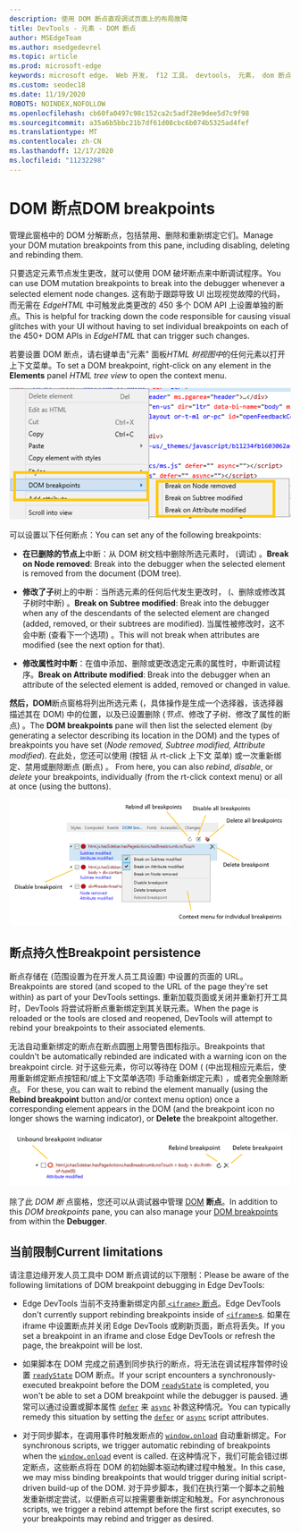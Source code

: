 ```yaml
---
description: 使用 DOM 断点直观调试页面上的布局故障
title: DevTools - 元素 - DOM 断点
author: MSEdgeTeam
ms.author: msedgedevrel
ms.topic: article
ms.prod: microsoft-edge
keywords: microsoft edge， Web 开发， f12 工具， devtools， 元素， dom 断点， dom 检测
ms.custom: seodec18
ms.date: 11/19/2020
ROBOTS: NOINDEX,NOFOLLOW
ms.openlocfilehash: cb60fa0497c98c152ca2c5adf28e9dee5d7c9f98
ms.sourcegitcommit: a35a6b5bbc21b7df61d08cbc6b074b5325ad4fef
ms.translationtype: MT
ms.contentlocale: zh-CN
ms.lasthandoff: 12/17/2020
ms.locfileid: "11232298"
---
```

# <span data-ttu-id="648e1-104">DOM 断点</span><span class="sxs-lookup"><span data-stu-id="648e1-104">DOM breakpoints</span></span>

<span data-ttu-id="648e1-105">管理此窗格中的 DOM 分解断点，包括禁用、删除和重新绑定它们。</span><span class="sxs-lookup"><span data-stu-id="648e1-105">Manage your DOM mutation breakpoints from this pane, including disabling, deleting and rebinding them.</span></span>

<span data-ttu-id="648e1-106">只要选定元素节点发生更改，就可以使用 DOM 破坏断点来中断调试程序。</span><span class="sxs-lookup"><span data-stu-id="648e1-106">You can use DOM mutation breakpoints to break into the debugger whenever a selected element node changes.</span></span> <span data-ttu-id="648e1-107">这有助于跟踪导致 UI 出现视觉故障的代码，而无需在 *EdgeHTML* 中可触发此类更改的 450 多个 DOM API 上设置单独的断点。</span><span class="sxs-lookup"><span data-stu-id="648e1-107">This is helpful for tracking down the code responsible for causing visual glitches with your UI without having to set individual breakpoints on each of the 450+ DOM APIs in *EdgeHTML* that can trigger such changes.</span></span> 

<span data-ttu-id="648e1-108">若要设置 DOM 断点，请右键单击"元素" 面板*HTML 树视图中*的任何元素以打开上下文菜单。</span><span class="sxs-lookup"><span data-stu-id="648e1-108">To set a DOM breakpoint, right-click on any element in the **Elements** panel *HTML tree view* to open the context menu.</span></span>

![DOM 断点上下文菜单](../media/elements_dom_breakpoints_contextmenu.png)

<span data-ttu-id="648e1-110">可以设置以下任何断点：</span><span class="sxs-lookup"><span data-stu-id="648e1-110">You can set any of the following breakpoints:</span></span>

 - <span data-ttu-id="648e1-111">**在已删除的节点上**中断：从 DOM 树文档中删除所选元素时， (调试) 。</span><span class="sxs-lookup"><span data-stu-id="648e1-111">**Break on Node removed**: Break into the debugger when the selected element is removed from the document (DOM tree).</span></span>

 - <span data-ttu-id="648e1-112">**修改了子**树上的中断：当所选元素的任何后代发生更改时， (、删除或修改其子树时中断) 。</span><span class="sxs-lookup"><span data-stu-id="648e1-112">**Break on Subtree modified**: Break into the debugger when any of the descendants of the selected element are changed (added, removed, or their subtrees are modified).</span></span> <span data-ttu-id="648e1-113">当属性被修改时，这不会中断 (查看下一个选项) 。</span><span class="sxs-lookup"><span data-stu-id="648e1-113">This will not break when attributes are modified (see the next option for that).</span></span>

 - <span data-ttu-id="648e1-114">**修改属性时中断**：在值中添加、删除或更改选定元素的属性时，中断调试程序。</span><span class="sxs-lookup"><span data-stu-id="648e1-114">**Break on Attribute modified**: Break into the debugger when an attribute of the selected element is added, removed or changed in value.</span></span>

<span data-ttu-id="648e1-115">**然后，DOM**断点窗格将列出所选元素 (，具体操作是生成一个选择器，该选择器描述其在 DOM) 中的位置，以及已设置删除 (*节点*、修改了子树、修改了属性的断点) 。</span><span class="sxs-lookup"><span data-stu-id="648e1-115">The **DOM breakpoints** pane will then list the selected element (by generating a selector describing its location in the DOM) and the types of breakpoints you have set (*Node removed, Subtree modified, Attribute modified*).</span></span> <span data-ttu-id="648e1-116">在此处，您还可以使用 (按钮 从 rt-click 上下文 菜单) 或一次重新绑定、禁用或删除断点 (断点) 。 </span><span class="sxs-lookup"><span data-stu-id="648e1-116">From here, you can also *rebind*, *disable*, or *delete* your breakpoints, individually (from the rt-click context menu) or all at once (using the buttons).</span></span>

![DOM 断点窗格](../media/elements_dom_breakpoints.png)

## <span data-ttu-id="648e1-118">断点持久性</span><span class="sxs-lookup"><span data-stu-id="648e1-118">Breakpoint persistence</span></span>

<span data-ttu-id="648e1-119">断点存储在 (范围设置为在开发人员工具设置) 中设置的页面的 URL。</span><span class="sxs-lookup"><span data-stu-id="648e1-119">Breakpoints are stored (and scoped to the URL of the page they're set within) as part of your DevTools settings.</span></span> <span data-ttu-id="648e1-120">重新加载页面或关闭并重新打开工具时，DevTools 将尝试将断点重新绑定到其关联元素。</span><span class="sxs-lookup"><span data-stu-id="648e1-120">When the page is reloaded or the tools are closed and reopened, DevTools will attempt to rebind your breakpoints to their associated elements.</span></span>

<span data-ttu-id="648e1-121">无法自动重新绑定的断点在断点圆圈上用警告图标指示。</span><span class="sxs-lookup"><span data-stu-id="648e1-121">Breakpoints that couldn't be automatically rebinded are indicated with a warning icon on the breakpoint circle.</span></span> <span data-ttu-id="648e1-122">对于这些元素，你可以等待在 DOM ( (中出现相应元素后，使用重新绑定断点按钮和/或上下文菜单选项) 手动重新绑定元素) ，或者完全删除断点。 </span><span class="sxs-lookup"><span data-stu-id="648e1-122">For these, you can wait to rebind the element manually (using the **Rebind breakpoint** button and/or context menu option) once a corresponding element appears in the DOM (and the breakpoint icon no longer shows the warning indicator), or **Delete** the breakpoint altogether.</span></span>

![未绑定断点指示器](../media/elements_dom_breakpoint_unbound.png)

<span data-ttu-id="648e1-124">除了此 *DOM 断* 点窗格，您还可以从调试器中管理 [DOM](../debugger.md#dom-breakpoints) **断点**。</span><span class="sxs-lookup"><span data-stu-id="648e1-124">In addition to this *DOM breakpoints* pane, you can also manage your [DOM breakpoints](../debugger.md#dom-breakpoints) from within the **Debugger**.</span></span>

## <span data-ttu-id="648e1-125">当前限制</span><span class="sxs-lookup"><span data-stu-id="648e1-125">Current limitations</span></span>

<span data-ttu-id="648e1-126">请注意边缘开发人员工具中 DOM 断点调试的以下限制：</span><span class="sxs-lookup"><span data-stu-id="648e1-126">Please be aware of the following limitations of DOM breakpoint debugging in Edge DevTools:</span></span>

- <span data-ttu-id="648e1-127">Edge DevTools 当前不支持重新绑定内部[ `<iframe>` 断点](https://developer.mozilla.org/docs/Web/HTML/Element/iframe)。</span><span class="sxs-lookup"><span data-stu-id="648e1-127">Edge DevTools don't currently support rebinding breakpoints inside of [`<iframe>`s](https://developer.mozilla.org/docs/Web/HTML/Element/iframe).</span></span> <span data-ttu-id="648e1-128">如果在 iframe 中设置断点并关闭 Edge DevTools 或刷新页面，断点将丢失。</span><span class="sxs-lookup"><span data-stu-id="648e1-128">If you set a breakpoint in an iframe and close Edge DevTools or refresh the page, the breakpoint will be lost.</span></span>

- <span data-ttu-id="648e1-129">如果脚本在 DOM 完成之前遇到同步执行的断点，将无法在调试程序暂停时设置 [`readyState`](https://developer.mozilla.org/docs/Web/API/Document/readyState) DOM 断点。</span><span class="sxs-lookup"><span data-stu-id="648e1-129">If your script encounters a synchronously-executed breakpoint before the DOM [`readyState`](https://developer.mozilla.org/docs/Web/API/Document/readyState) is completed, you won't be able to set a DOM breakpoint while the debugger is paused.</span></span> <span data-ttu-id="648e1-130">通常可以通过设置或脚本属性 [`defer`](https://developer.mozilla.org/docs/Web/HTML/Element/script#Attributes) 来 [`async`](https://developer.mozilla.org/docs/Web/HTML/Element/script#Attributes) 补救这种情况。</span><span class="sxs-lookup"><span data-stu-id="648e1-130">You can typically remedy this situation by setting the [`defer`](https://developer.mozilla.org/docs/Web/HTML/Element/script#Attributes) or [`async`](https://developer.mozilla.org/docs/Web/HTML/Element/script#Attributes) script attributes.</span></span>

- <span data-ttu-id="648e1-131">对于同步脚本，在调用事件时触发断点的 [`window.onload`](https://developer.mozilla.org/docs/Web/API/GlobalEventHandlers/onload) 自动重新绑定。</span><span class="sxs-lookup"><span data-stu-id="648e1-131">For synchronous scripts, we trigger automatic rebinding of breakpoints when the [`window.onload`](https://developer.mozilla.org/docs/Web/API/GlobalEventHandlers/onload) event is called.</span></span> <span data-ttu-id="648e1-132">在这种情况下，我们可能会错过绑定断点，这些断点将在 DOM 的初始脚本驱动构建过程中触发。</span><span class="sxs-lookup"><span data-stu-id="648e1-132">In this case, we may miss binding breakpoints that would trigger during initial script-driven build-up of the DOM.</span></span> <span data-ttu-id="648e1-133">对于异步脚本，我们在执行第一个脚本之前触发重新绑定尝试，以便断点可以按需要重新绑定和触发。</span><span class="sxs-lookup"><span data-stu-id="648e1-133">For asynchronous scripts, we trigger a rebind attempt before the first script executes, so your breakpoints may rebind and trigger as desired.</span></span>
